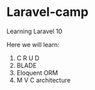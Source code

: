 # Laravel-camp
Learning Laravel 10 

Here we will learn: 
1. C R U D
2. BLADE
3. Eloquent ORM
4. M V C architecture
